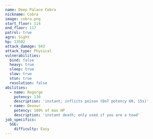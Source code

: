 ```yaml
---
name: Deep Palace Cobra
nickname: Cobra
image: cobra.png
start_floor: 114
end_floor: 117
patrol: true
agro: Sight
hp: 13502
attack_damage: 943
attack_type: Physical
vulnerabilities:
  bind: false
  heavy: true
  sleep: true
  slow: true
  stun: true
  resolution: false
abilities:
  - name: Regorge
    potency: 130
    description: 'instant; inflicts poison (DoT potency 60, 15s)'
  - name: Devour
    potency: 100% of max HP
    description: 'instant death; only used if you are a toad'
job_specifics:
  SGE:
    difficulty: Easy
---
```

